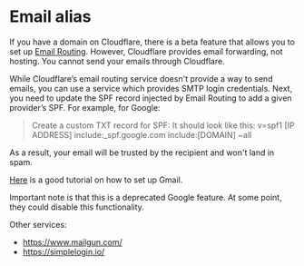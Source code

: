 # Email alias

If you have a domain on Cloudflare, there is a beta feature that allows you to set up [Email Routing](https://developers.cloudflare.com/email-routing/). However, Cloudflare provides email forwarding, not hosting. You cannot send your emails through Cloudflare.

While Cloudflare’s email routing service doesn't provide a way to send emails, you can use a service which provides SMTP login credentials. Next, you need to update the SPF record injected by Email Routing to add a given provider’s SPF. For example, for Google:

  > Create a custom TXT record for SPF: It should look like this: v=spf1 [IP ADDRESS] include:_spf.google.com include:[DOMAIN] ~all

As a result, your email will be trusted by the recipient and won't land in spam.

[Here](https://improvmx.com/guides/send-emails-using-gmail/) is a good tutorial on how to set up Gmail.

Important note is that this is a deprecated Google feature. At some point, they could disable this functionality.

Other services:
- https://www.mailgun.com/
- https://simplelogin.io/
